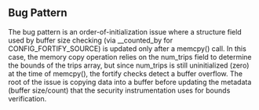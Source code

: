 ## Bug Pattern

The bug pattern is an order-of-initialization issue where a structure field used by buffer size checking (via __counted_by for CONFIG_FORTIFY_SOURCE) is updated only after a memcpy() call. In this case, the memory copy operation relies on the num_trips field to determine the bounds of the trips array, but since num_trips is still uninitialized (zero) at the time of memcpy(), the fortify checks detect a buffer overflow. The root of the issue is copying data into a buffer before updating the metadata (buffer size/count) that the security instrumentation uses for bounds verification.
